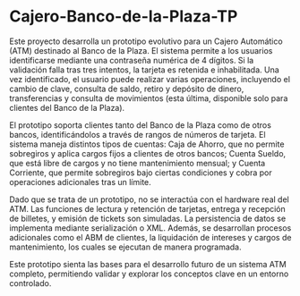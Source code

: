 # Cajero-Banco-de-la-Plaza-TP



Este proyecto desarrolla un prototipo evolutivo para un Cajero Automático (ATM) destinado al Banco de la Plaza. El sistema permite a los usuarios identificarse mediante una contraseña numérica de 4 dígitos. Si la validación falla tras tres intentos, la tarjeta es retenida e inhabilitada. Una vez identificado, el usuario puede realizar varias operaciones, incluyendo el cambio de clave, consulta de saldo, retiro y depósito de dinero, transferencias y consulta de movimientos (esta última, disponible solo para clientes del Banco de la Plaza).

El prototipo soporta clientes tanto del Banco de la Plaza como de otros bancos, identificándolos a través de rangos de números de tarjeta. El sistema maneja distintos tipos de cuentas: Caja de Ahorro, que no permite sobregiros y aplica cargos fijos a clientes de otros bancos; Cuenta Sueldo, que está libre de cargos y no tiene mantenimiento mensual; y Cuenta Corriente, que permite sobregiros bajo ciertas condiciones y cobra por operaciones adicionales tras un límite.

Dado que se trata de un prototipo, no se interactúa con el hardware real del ATM. Las funciones de lectura y retención de tarjetas, entrega y recepción de billetes, y emisión de tickets son simuladas. La persistencia de datos se implementa mediante serialización o XML. Además, se desarrollan procesos adicionales como el ABM de clientes, la liquidación de intereses y cargos de mantenimiento, los cuales se ejecutan de manera programada.

Este prototipo sienta las bases para el desarrollo futuro de un sistema ATM completo, permitiendo validar y explorar los conceptos clave en un entorno controlado.
